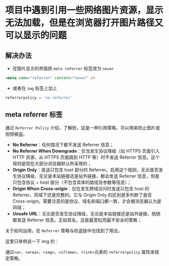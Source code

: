 # 项目中遇到引用一些网络图片资源，显示无法加载，但是在浏览器打开图片路径又可以显示的问题

## 解决办法

- 在图片显示的界面把 `meta referrer` 标签改为 `never`

```html
<meta name="referrer" content="never" />
```

- 或者在 `img` 标签上加上

```js
referrerpolicy = 'no-referrer'
```

## meta referrer 标签

通过 `Referrer Policy` 介绍，了解到，这是一种引用策略，可以用来防止图片或视频被盗。

- **No Referrer**：任何情况下都不发送 Referrer 信息；
- **No Referrer When Downgrade**：仅当发生协议降级（如 HTTPS 页面引入 HTTP 资源，从 HTTPS 页面跳到 HTTP 等）时不发送 Referrer 信息。这个规则是现在大部分浏览器默认所采用的；
- **Origin Only**：发送只包含 host 部分的 Referrer。启用这个规则，无论是否发生协议降级，无论是本站链接还是站外链接，都会发送 Referrer 信息，但是只包含协议 + host 部分（不包含具体的路径及参数等信息）；
- **Origin When Cross-origin**：仅在发生跨域访问时发送只包含 host 的 Referrer，同域下还是完整的。它与 Origin Only 的区别是多判断了是否 Cross-origin。需要注意的是协议、域名和端口都一致，才会被浏览器认为是同域；
- **Unsafe URL**：无论是否发生协议降级，无论是本站链接还是站外链接，统统都发送 Referrer 信息。正如其名，这是最宽松而最不安全的策略；

关于如何运用，在 `Referrer` 策略与防盗链中也找到了用法，

这里只举例说一下 img 的：

通过`<a>`、`<area>`、`<img>`、`<iframe>`、`<link>`元素的 `referrerpolicy` 属性来规定策略。
